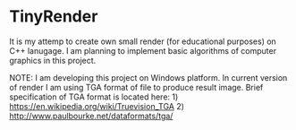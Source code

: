 # TinyRender
It is my attemp to create own small render (for educational purposes) on C++ lanugage. 
I am planning to implement basic algorithms of computer graphics in this project.

NOTE: I am developing this project on Windows platform.
	  In current version of render I am using TGA format of file to produce result image.
	  Brief specification of TGA format is located here: 
	  1) https://en.wikipedia.org/wiki/Truevision_TGA
	  2) http://www.paulbourke.net/dataformats/tga/
